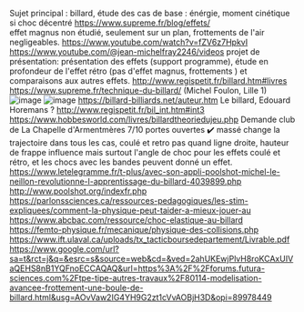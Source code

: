 Sujet principal : billard, étude des cas de base : énérgie, moment cinétique si choc décentré
https://www.supreme.fr/blog/effets/  
effet magnus non étudié, seulement sur un plan, frottements de l'air negligeables.
https://www.youtube.com/watch?v=fZV6z7HpkvI
https://www.youtube.com/@jean-michelfray2246/videos
projet de présentation: présentation des effets (support programme), étude en profondeur de l'effet rétro (pas d'effet magnus, frottements ) et comparaisons aux autres effets.
http://www.regispetit.fr/billard.htm#livres
https://www.supreme.fr/technique-du-billard/
(Michel Foulon, Lille 1)
![image](https://user-images.githubusercontent.com/115954703/236227433-a3d8d7d7-f3c6-4831-8996-7b4f52797216.png)
![image](https://user-images.githubusercontent.com/115954703/236238748-6a825632-b64c-4836-b2cb-ad7c3c847d19.png)
https://billard-billiards.net/auteur.htm
Le billard, Edouard Horemans ?
http://www.regispetit.fr/bil_int.htm#int3
https://www.hobbesworld.com/livres/billardtheoriedujeu.php
Demande club de La Chapelle d'Armentmères 7/10 portes ouvertes ✔️
massé change la trajectoire dans tous les cas, coulé et retro pas quand ligne droite, hauteur de frappe influence mais surtout l'angle de choc pour les effets coulé et rétro, et les chocs avec les bandes peuvent donné un effet.
https://www.letelegramme.fr/t-plus/avec-son-appli-poolshot-michel-le-neillon-revolutionne-l-apprentissage-du-billard-4039899.php
http://www.poolshot.org/indexfr.php
https://parlonssciences.ca/ressources-pedagogiques/les-stim-expliquees/comment-la-physique-peut-taider-a-mieux-jouer-au
https://www.abcbac.com/ressource/choc-elastique-au-billard
https://femto-physique.fr/mecanique/physique-des-collisions.php
https://www.ift.ulaval.ca/uploads/tx_tacticboursedepartement/Livrable.pdf
https://www.google.com/url?sa=t&rct=j&q=&esrc=s&source=web&cd=&ved=2ahUKEwjPlvH8roKCAxUIVaQEHS8nB1YQFnoECCAQAQ&url=https%3A%2F%2Fforums.futura-sciences.com%2Ftpe-tipe-autres-travaux%2F80114-modelisation-avancee-frottement-une-boule-de-billard.html&usg=AOvVaw2IG4YH9G2zt1cVvAOBjH3D&opi=89978449
